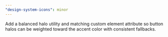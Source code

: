 ```yaml
---
"design-system-icons": minor
---
```


Add a balanced halo utility and matching custom element attribute so button halos can be weighted toward the accent color with consistent fallbacks.
